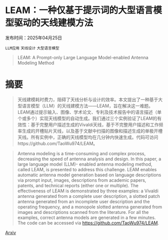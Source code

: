 # LEAM：一种仅基于提示词的大型语言模型驱动的天线建模方法

发布时间：2025年04月25日

`LLM应用` `天线设计` `大型语言模型`

> LEAM: A Prompt-only Large Language Model-enabled Antenna Modeling Method

# 摘要

> 天线建模耗时费力，阻碍了天线分析与设计的效率。本文提出了一种基于大型语言模型（LLM）的天线建模方法——LEAM，旨在解决这一难题。LEAM通过提示输入、图像、学术论文、专利及技术报告中的语言描述（单个或多个）实现天线模型的自动生成。我们通过三个实例验证了LEAM的有效性：基于完整用户描述生成的Vivaldi天线，基于不完整用户描述和工作频率生成的开槽贴片天线，以及基于文献中扫描的图像和描述生成的单极开槽天线。所有实例中，正确的天线模型均在几分钟内快速生成。代码可访问https://github.com/TaoWu974/LEAM。

> Antenna modeling is a time-consuming and complex process, decreasing the speed of antenna analysis and design. In this paper, a large language model (LLM)- enabled antenna modeling method, called LEAM, is presented to address this challenge. LEAM enables automatic antenna model generation based on language descriptions via prompt input, images, descriptions from academic papers, patents, and technical reports (either one or multiple). The effectiveness of LEAM is demonstrated by three examples: a Vivaldi antenna generated from a complete user description, a slotted patch antenna generated from an incomplete user description and the operating frequency, and a monopole slotted antenna generated from images and descriptions scanned from the literature. For all the examples, correct antenna models are generated in a few minutes. The code can be accessed via https://github.com/TaoWu974/LEAM.

[Arxiv](https://arxiv.org/abs/2504.18271)